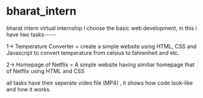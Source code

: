 # bharat_intern
bharat intern virtual internship
I choose the basic web development, in this i have two tasks-----

1-> Temperature Converter =   create a simple website using HTML, CSS and Javascript to convert temperature from celsius to fahrenheit and etc.

2-> Homepage of Netflix = A simple website having similiar homepage that of Netflix using HTML and CSS

all tasks have their seperate video file (MP4) , it shows how code look-like and how it works. 
